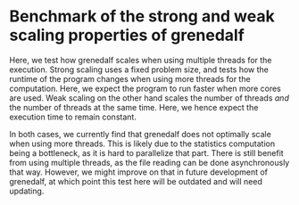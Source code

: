 # Benchmark of the strong and weak scaling properties of grenedalf

Here, we test how grenedalf scales when using multiple threads for the execution.
Strong scaling uses a fixed problem size, and tests how the runtime of the program changes when using more threads for the computation. Here, we expect the program to run faster when more cores are used.
Weak scaling on the other hand scales the number of threads _and_ the number of threads at the same time. Here, we hence expect the execution time to remain constant.

In both cases, we currently find that grenedalf does not optimally scale when using more threads. This is likely due to the statistics computation being a bottleneck, as it is hard to parallelize that part. There is still benefit from using multiple threads, as the file reading can be done asynchronously that way. However, we might improve on that in future development of grenedalf, at which point this test here will be outdated and will need updating.
